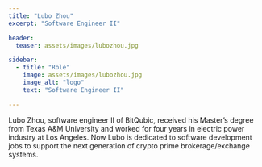 ```yaml
---
title: "Lubo Zhou"
excerpt: "Software Engineer II"

header:
  teaser: assets/images/lubozhou.jpg

sidebar:
  - title: "Role"
    image: assets/images/lubozhou.jpg
    image_alt: "logo"
    text: "Software Engineer II"

---
```


Lubo Zhou, software engineer II  of BitQubic, received his Master’s degree from Texas A&M University and worked for four years in electric power industry at Los Angeles. Now Lubo is dedicated to software development jobs to support the next generation of crypto prime brokerage/exchange systems.
